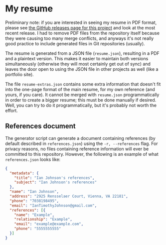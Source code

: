 # My resume

Preliminary note: if you are interested in seeing my resume in PDF format,
please see [the GitHub releases page for this
project](https://github.com/ianprime0509/resume/releases) and look at the most
recent release.  I had to remove PDF files from the repository itself because
they were causing too many merge conflicts, and anyways it's not really good
practice to include generated files in Git repositories (usually).

The resume is generated from a JSON file (`resume.json`), resulting in a PDF
and a plaintext version.  This makes it easier to maintain both versions
simultaneously (otherwise they will most certainly get out of sync) and leaves
the door open to using the JSON file in other projects as well (like a
portfolio site).

The file `resume-extras.json` contains some extra information that doesn't fit
into the one-page format of the main resume, for my own reference (and yours,
if you care).  It cannot be merged with `resume.json` programmatically in order
to create a bigger resume; this must be done manually if desired.  Well, you
can try to do it programmatically, but it's probably not worth the effort.

## References document

The generator script can generate a document containing references (by default
described in `references.json`) using the `-r, --references` flag.  For privacy
reasons, no files containing reference information will ever be committed to
this repository.  However, the following is an example of what
`references.json` looks like:

```json
{
  "metadata": {
    "title": "Ian Johnson's references",
    "subject": "Ian Johnson's references"
  },
  "name": "Ian Johnson",
  "address": "2925 Rensselaer Court, Vienna, VA 22181",
  "phone": "7038198495",
  "email": "IanTimothyJohnson@gmail.com",
  "references": [{
    "name": "Example",
    "relationship": "Example",
    "email": "example@example.com",
    "phone": "5555555555"
  }]
}
```
